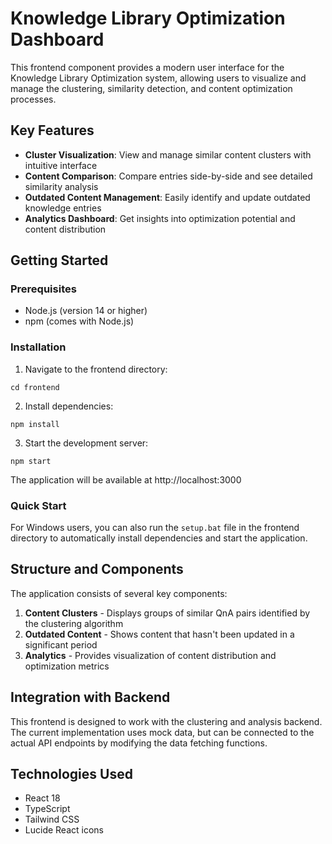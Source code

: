 # Knowledge Library Optimization Dashboard

This frontend component provides a modern user interface for the Knowledge Library Optimization system, allowing users to visualize and manage the clustering, similarity detection, and content optimization processes.

## Key Features

- **Cluster Visualization**: View and manage similar content clusters with intuitive interface
- **Content Comparison**: Compare entries side-by-side and see detailed similarity analysis
- **Outdated Content Management**: Easily identify and update outdated knowledge entries
- **Analytics Dashboard**: Get insights into optimization potential and content distribution

## Getting Started

### Prerequisites

- Node.js (version 14 or higher)
- npm (comes with Node.js)

### Installation

1. Navigate to the frontend directory:

```
cd frontend
```

2. Install dependencies:

```
npm install
```

3. Start the development server:

```
npm start
```

The application will be available at http://localhost:3000

### Quick Start

For Windows users, you can also run the `setup.bat` file in the frontend directory to automatically install dependencies and start the application.

## Structure and Components

The application consists of several key components:

1. **Content Clusters** - Displays groups of similar QnA pairs identified by the clustering algorithm
2. **Outdated Content** - Shows content that hasn't been updated in a significant period
3. **Analytics** - Provides visualization of content distribution and optimization metrics

## Integration with Backend

This frontend is designed to work with the clustering and analysis backend. The current implementation uses mock data, but can be connected to the actual API endpoints by modifying the data fetching functions.

## Technologies Used

- React 18
- TypeScript
- Tailwind CSS
- Lucide React icons
